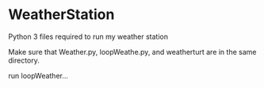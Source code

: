 # WeatherStation
Python 3 files required to run my weather station

Make sure that Weather.py, loopWeathe.py, and weatherturt are in the same directory.

run loopWeather...
